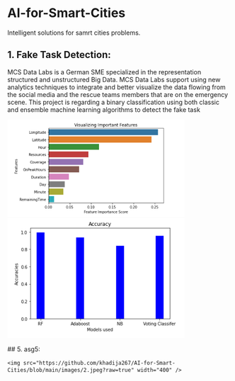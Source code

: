# AI-for-Smart-Cities
Intelligent solutions for samrt cities problems.
## 1. Fake Task Detection:

MCS Data Labs is a German SME specialized in the representation structured and unstructured Big Data. 
MCS Data Labs support using new analytics techniques to integrate and better visualize the data flowing from the social media and the rescue teams members that are on the emergency scene.
This project is regarding a binary classification using both classic and ensemble machine learning algorithms to detect the fake task
<p float="center">
  <img src="https://github.com/khadija267/AI-for-Smart-Cities/blob/main/images/1.png?raw=true" width="400" /> 
    <img src="https://github.com/khadija267/AI-for-Smart-Cities/blob/main/images/2.png?raw=true" width="400" /> 
</p>
## 5. asg5:
<p float="center">

    <img src="https://github.com/khadija267/AI-for-Smart-Cities/blob/main/images/2.jpeg?raw=true" width="400" /> 
</p>
